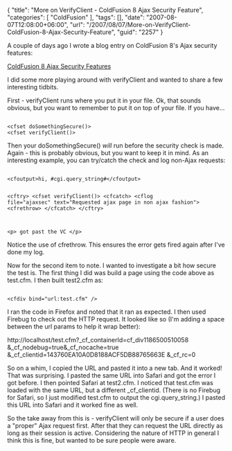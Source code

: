 {
	"title": "More on VerifyClient - ColdFusion 8 Ajax Security Feature",
	"categories": [
		"ColdFusion"
	],
	"tags": [],
	"date": "2007-08-07T12:08:00+06:00",
	"url": "/2007/08/07/More-on-VerifyClient-ColdFusion-8-Ajax-Security-Feature",
	"guid": "2257"
}

A couple of days ago I wrote a blog entry on ColdFusion 8's Ajax security features:

<a href="http://www.raymondcamden.com/index.cfm/2007/7/31/ColdFusion-8-Ajax-Security-Features">ColdFusion 8 Ajax Security Features</a>

I did some more playing around with verifyClient and wanted to share a few interesting tidbits.

First - verifyClient runs where you put it in your file. Ok, that sounds obvious, but you want to remember to put it on top of your file. If you have...

<code>
&lt;cfset doSomethingSecure()&gt;
&lt;cfset verifyClient()&gt;
</code>

Then your doSomethingSecure() <i>will</i> run before the security check is made. Again - this is probably obvious, but you want to keep it in mind. As an interesting example, you can try/catch the check and log non-Ajax requests:

<code>
&lt;cfoutput&gt;hi, #cgi.query_string#&lt;/cfoutput&gt;

&lt;cftry&gt;
	&lt;cfset verifyClient()&gt;
	&lt;cfcatch&gt;
	&lt;cflog file="ajaxsec" text="Requested ajax page in non ajax fashion"&gt;
	&lt;cfrethrow&gt;
	&lt;/cfcatch&gt;
&lt;/cftry&gt;

&lt;p&gt;
got past the VC
&lt;/p&gt;
</code>

Notice the use of cfrethrow. This ensures the error gets fired again after I've done my log.

Now for the second item to note. I wanted to investigate a bit how secure the test is. The first thing I did was build a page using the code above as test.cfm. I then built test2.cfm as:

<code>
&lt;cfdiv bind="url:test.cfm" /&gt;
</code>

I ran the code in Firefox and noted that it ran as expected. I then used Firebug to check out the HTTP request. It looked like so (I'm adding a space between the url params to help it wrap better):

http://localhost/test.cfm?_cf_containerId=cf_div1186500510058 &_cf_nodebug=true&_cf_nocache=true &_cf_clientid=143760EA10A0D8188ACF5DB88765663E &_cf_rc=0

So on a whim, I copied the URL and pasted it into a new tab.  And it worked! That was surprising. I pasted the same URL into Safari and got the error I got before. I then pointed Safari at test2.cfm. I noticed that test.cfm was loaded with the same URL, but a different _cf_clientid. (There is no Firebug for Safari, so I just modified test.cfm to output the cgi.query_string.) I pasted this URL into Safari and it worked fine as well.

So the take away from this is - verifyClient will only be secure if a user does a "proper" Ajax request first. After that they can request the URL directly as long as their session is active. Considering the nature of HTTP in general I think this is fine, but wanted to be sure people were aware.